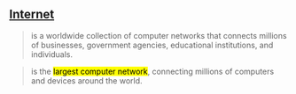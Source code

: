 ## [Internet](WEBDEVintro.md)
> is a worldwide collection of computer networks that connects millions of businesses, government agencies, educational institutions, and individuals.

> is the <mark class="hltr-blue">largest computer network</mark>, connecting millions of computers and devices around the world.